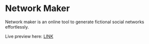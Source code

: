 # Network Maker

Network maker is an online tool to generate fictional social networks effortlessly.

Live preview here: [LINK](https://network-maker.herokuapp.com)